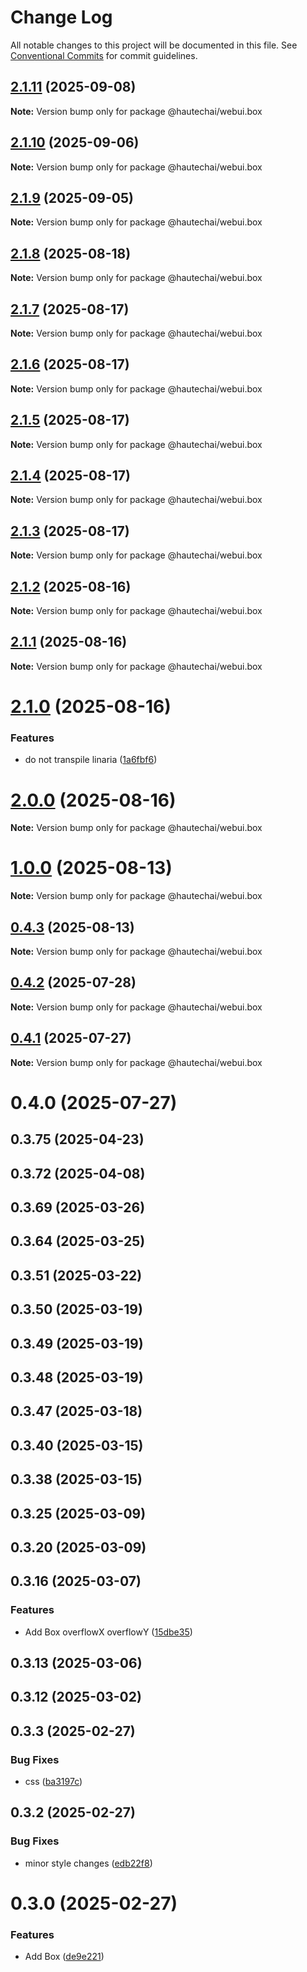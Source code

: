 # Change Log

All notable changes to this project will be documented in this file.
See [Conventional Commits](https://conventionalcommits.org) for commit guidelines.

## [2.1.11](https://github.com/HautechAI/webui/compare/@hautechai/webui.box@2.1.10...@hautechai/webui.box@2.1.11) (2025-09-08)

**Note:** Version bump only for package @hautechai/webui.box

## [2.1.10](https://github.com/HautechAI/webui/compare/@hautechai/webui.box@2.1.9...@hautechai/webui.box@2.1.10) (2025-09-06)

**Note:** Version bump only for package @hautechai/webui.box

## [2.1.9](https://github.com/HautechAI/webui/compare/@hautechai/webui.box@2.1.8...@hautechai/webui.box@2.1.9) (2025-09-05)

**Note:** Version bump only for package @hautechai/webui.box

## [2.1.8](https://github.com/HautechAI/webui/compare/@hautechai/webui.box@2.1.7...@hautechai/webui.box@2.1.8) (2025-08-18)

**Note:** Version bump only for package @hautechai/webui.box

## [2.1.7](https://github.com/HautechAI/webui/compare/@hautechai/webui.box@2.1.6...@hautechai/webui.box@2.1.7) (2025-08-17)

**Note:** Version bump only for package @hautechai/webui.box

## [2.1.6](https://github.com/HautechAI/webui/compare/@hautechai/webui.box@2.1.5...@hautechai/webui.box@2.1.6) (2025-08-17)

**Note:** Version bump only for package @hautechai/webui.box

## [2.1.5](https://github.com/HautechAI/webui/compare/@hautechai/webui.box@2.1.4...@hautechai/webui.box@2.1.5) (2025-08-17)

**Note:** Version bump only for package @hautechai/webui.box

## [2.1.4](https://github.com/HautechAI/webui/compare/@hautechai/webui.box@2.1.3...@hautechai/webui.box@2.1.4) (2025-08-17)

**Note:** Version bump only for package @hautechai/webui.box

## [2.1.3](https://github.com/HautechAI/webui/compare/@hautechai/webui.box@2.1.2...@hautechai/webui.box@2.1.3) (2025-08-17)

**Note:** Version bump only for package @hautechai/webui.box

## [2.1.2](https://github.com/HautechAI/webui/compare/@hautechai/webui.box@2.1.1...@hautechai/webui.box@2.1.2) (2025-08-16)

**Note:** Version bump only for package @hautechai/webui.box

## [2.1.1](https://github.com/HautechAI/webui/compare/@hautechai/webui.box@2.1.0...@hautechai/webui.box@2.1.1) (2025-08-16)

**Note:** Version bump only for package @hautechai/webui.box

# [2.1.0](https://github.com/HautechAI/webui/compare/@hautechai/webui.box@1.0.0...@hautechai/webui.box@2.1.0) (2025-08-16)

### Features

- do not transpile linaria ([1a6fbf6](https://github.com/HautechAI/webui/commit/1a6fbf6353a0e5028040006b5045170cf83f1ba0))

# [2.0.0](https://github.com/HautechAI/webui/compare/@hautechai/webui.box@1.0.0...@hautechai/webui.box@2.0.0) (2025-08-16)

**Note:** Version bump only for package @hautechai/webui.box

# [1.0.0](https://github.com/HautechAI/webui/compare/@hautechai/webui.box@0.4.3...@hautechai/webui.box@1.0.0) (2025-08-13)

**Note:** Version bump only for package @hautechai/webui.box

## [0.4.3](https://github.com/HautechAI/webui/compare/@hautechai/webui.box@0.4.2...@hautechai/webui.box@0.4.3) (2025-08-13)

**Note:** Version bump only for package @hautechai/webui.box

## [0.4.2](https://github.com/HautechAI/webui/compare/@hautechai/webui.box@0.4.1...@hautechai/webui.box@0.4.2) (2025-07-28)

**Note:** Version bump only for package @hautechai/webui.box

## [0.4.1](https://github.com/HautechAI/webui/compare/@hautechai/webui.box@0.4.0...@hautechai/webui.box@0.4.1) (2025-07-27)

**Note:** Version bump only for package @hautechai/webui.box

# 0.4.0 (2025-07-27)

## 0.3.75 (2025-04-23)

## 0.3.72 (2025-04-08)

## 0.3.69 (2025-03-26)

## 0.3.64 (2025-03-25)

## 0.3.51 (2025-03-22)

## 0.3.50 (2025-03-19)

## 0.3.49 (2025-03-19)

## 0.3.48 (2025-03-19)

## 0.3.47 (2025-03-18)

## 0.3.40 (2025-03-15)

## 0.3.38 (2025-03-15)

## 0.3.25 (2025-03-09)

## 0.3.20 (2025-03-09)

## 0.3.16 (2025-03-07)

### Features

- Add Box overflowX overflowY ([15dbe35](https://github.com/HautechAI/webui/commit/15dbe3503b25d0db74ea00f35e85b42e10158c31))

## 0.3.13 (2025-03-06)

## 0.3.12 (2025-03-02)

## 0.3.3 (2025-02-27)

### Bug Fixes

- css ([ba3197c](https://github.com/HautechAI/webui/commit/ba3197cd9ea518492bc4f31cd5e9ac96579b8562))

## 0.3.2 (2025-02-27)

### Bug Fixes

- minor style changes ([edb22f8](https://github.com/HautechAI/webui/commit/edb22f8a05e6b97b8f1f46dbd258e22498f6524b))

# 0.3.0 (2025-02-27)

### Features

- Add Box ([de9e221](https://github.com/HautechAI/webui/commit/de9e2212559fe93ec5ec0a82d360a74cc50d3030))
